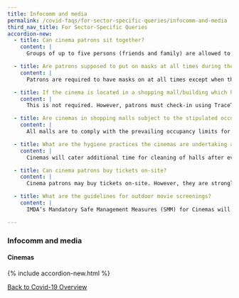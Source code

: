 ```yaml
---
title: Infocomm and media
permalink: /covid-faqs/for-sector-specific-queries/infocomm-and-media
third_nav_title: For Sector-Specific Queries
accordion-new:
  - title: Can cinema patrons sit together?
    content: |
      Groups of up to five persons (friends and family) are allowed to book tickets to sit together. Cinemas must ensure there is a 1 metre distance between different groups.

  - title: Are patrons supposed to put on masks at all times during the movie? Can they eat during the movie?
    content: |
      Patrons are required to have masks on at all times except when they are consuming food and beverages inside the cinema hall. After eating/drinking, patrons should put masks back on. Cinema patrons are strongly encouraged to pre-order food and beverages online and collect the purchase on-site.

  - title: If the cinema is located in a shopping mall/building which has conducted temperature checks at its entrance, does this need to be repeated at the cinema entrance?
    content: |
      This is not required. However, patrons must check-in using TraceTogether/SafeEntry at the cinema entrance.

  - title: Are cinemas in shopping malls subject to the stipulated occupancy limit of malls?
    content: |
      All malls are to comply with the prevailing occupancy limits for shopping malls.. While cinemas are not subject to such a limit, operators may wish to remind patrons to enter the mall early so as to avoid having to wait to enter the mall. There is no separate or special entry into the mall for cinema patrons – they must join the queue like every other mall visitor.

  - title: What are the hygiene practices the cinemas are undertaking as part of the reopening?
    content: |
      Cinemas will cater additional time for cleaning of halls after every screening. There will be increased cleaning and disinfection of high touch point areas e.g. service counters, toilets, ticketing machines etc.

  - title: Can cinema patrons buy tickets on-site?
    content: |
      Cinema patrons may buy tickets on-site. However, they are strongly encouraged to book their tickets online and in advance, to avoid queues at the cinemas. For on-site purchases, cashless or contactless payments are strongly encouraged.

  - title: What are the guidelines for outdoor movie screenings?
    content: |
      IMDA’s Mandatory Safe Management Measures (SMM) for Cinemas will apply alongside with STB’s set of SMMs for events. STB’s SMM will be published at a later time.

---
```


### Infocomm and media

#### Cinemas

{% include accordion-new.html %}

[Back to Covid-19 Overview](/covid/)
